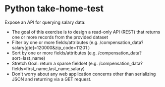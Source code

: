 # Python take-home-test

Expose an API for querying salary data:

- The goal of this exercise is to design a read-only API (REST) that returns one or more records from the provided dataset
- Filter by one or more fields/attributes (e.g. /compensation_data?salary[gte]=120000&zip_code=11201 )
- Sort by one or more fields/attributes (e.g. /compensation_data?sort=last_name)
- Stretch Goal: return a sparse fieldset (e.g. /compensation_data?fields=first_name,last_name,salary)
- Don't worry about any web application concerns other than serializing JSON and returning via a GET request.
